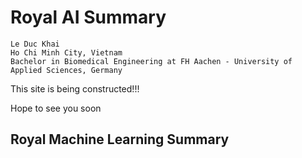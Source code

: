 # Royal AI Summary

```
Le Duc Khai
Ho Chi Minh City, Vietnam   
Bachelor in Biomedical Engineering at FH Aachen - University of Applied Sciences, Germany
```
This site is being constructed!!! 

Hope to see you soon

## Royal Machine Learning Summary

